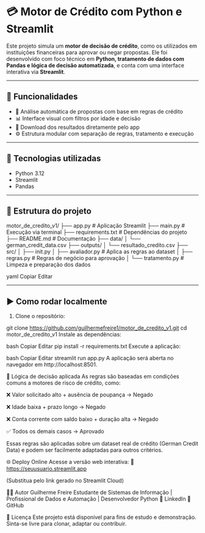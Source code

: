 # 💳 Motor de Crédito com Python e Streamlit

Este projeto simula um **motor de decisão de crédito**, como os utilizados em instituições financeiras para aprovar ou negar propostas. Ele foi desenvolvido com foco técnico em **Python, tratamento de dados com Pandas e lógica de decisão automatizada**, e conta com uma interface interativa via **Streamlit**.

---

## 🚀 Funcionalidades

- 🔎 Análise automática de propostas com base em regras de crédito
- 📊 Interface visual com filtros por idade e decisão
- 📁 Download dos resultados diretamente pelo app
- ⚙️ Estrutura modular com separação de regras, tratamento e execução

---

## 🧠 Tecnologias utilizadas

- Python 3.12
- Streamlit
- Pandas

---

## 📂 Estrutura do projeto

motor_de_credito_v1/
├── app.py # Aplicação Streamlit
├── main.py # Execução via terminal
├── requirements.txt # Dependências do projeto
├── README.md # Documentação
├── data/
│ └── german_credit_data.csv
├── outputs/
│ └── resultado_credito.csv
├── src/
│ ├── init.py
│ ├── avaliador.py # Aplica as regras ao dataset
│ ├── regras.py # Regras de negócio para aprovação
│ └── tratamento.py # Limpeza e preparação dos dados

yaml
Copiar
Editar

---

## ▶️ Como rodar localmente

1. Clone o repositório:

git clone https://github.com/guilhermefreire1/motor_de_credito_v1.git
cd motor_de_credito_v1
Instale as dependências:

bash
Copiar
Editar
pip install -r requirements.txt
Execute a aplicação:

bash
Copiar
Editar
streamlit run app.py
A aplicação será aberta no navegador em http://localhost:8501.

🧪 Lógica de decisão aplicada
As regras são baseadas em condições comuns a motores de risco de crédito, como:

❌ Valor solicitado alto + ausência de poupança → Negado

❌ Idade baixa + prazo longo → Negado

❌ Conta corrente com saldo baixo + duração alta → Negado

✅ Todos os demais casos → Aprovado

Essas regras são aplicadas sobre um dataset real de crédito (German Credit Data) e podem ser facilmente adaptadas para outros critérios.

🌐 Deploy Online
Acesse a versão web interativa:
🔗 https://seuusuario.streamlit.app

(Substitua pelo link gerado no Streamlit Cloud)

👨‍💻 Autor
Guilherme Freire
Estudante de Sistemas de Informação | Profissional de Dados e Automação | Desenvolvedor Python
🔗 LinkedIn
🐙 GitHub

📄 Licença
Este projeto está disponível para fins de estudo e demonstração. Sinta-se livre para clonar, adaptar ou contribuir.
